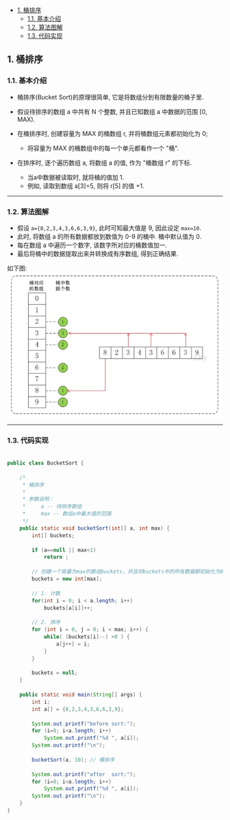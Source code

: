 <!-- TOC -->

- [1. 桶排序](#1-桶排序)
  - [1.1. 基本介绍](#11-基本介绍)
  - [1.2. 算法图解](#12-算法图解)
  - [1.3. 代码实现](#13-代码实现)

<!-- /TOC -->

## 1. 桶排序

### 1.1. 基本介绍
- 桶排序(Bucket Sort)的原理很简单, 它是将数组分到有限数量的桶子里.

- 假设待排序的数组 a 中共有 N 个整数, 并且已知数组 a 中数据的范围 [0, MAX).
    
- 在桶排序时, 创建容量为 MAX 的桶数组 r, 并将桶数组元素都初始化为 0;  
  - 将容量为 MAX 的桶数组中的每一个单元都看作一个 "桶".  

- 在排序时, 逐个遍历数组 a, 将数组 a 的值, 作为 "桶数组 r" 的下标.  
  - 当a中数据被读取时, 就将桶的值加 1.  
  - 例如, 读取到数组 a[3]=5, 则将 r[5] 的值 +1.


****

### 1.2. 算法图解
- 假设 `a={8,2,3,4,3,6,6,3,9}`, 此时可知最大值是 9, 因此设定 `max=10`.  
- 此时, 将数组 a 的所有数据都放到数值为 0-9 的桶中. 桶中默认值为 0.  
- 每在数组 a 中遍历一个数字, 该数字所对应的桶数值加一.  
- 最后将桶中的数据提取出来并转换成有序数组, 得到正确结果.

如下图:
![bucketsort](../99.images/2020-05-25-14-56-24.png)

****

### 1.3. 代码实现

```java

public class BucketSort {

    /*
     * 桶排序
     *
     * 参数说明：
     *     a -- 待排序数组
     *     max -- 数组a中最大值的范围
     */
    public static void bucketSort(int[] a, int max) {
        int[] buckets;

        if (a==null || max<1)
            return ;

        // 创建一个容量为max的数组buckets，并且将buckets中的所有数据都初始化为0。
        buckets = new int[max];

        // 1. 计数
        for(int i = 0; i < a.length; i++)
            buckets[a[i]]++;

        // 2. 排序
        for (int i = 0, j = 0; i < max; i++) {
            while( (buckets[i]--) >0 ) {
                a[j++] = i;
            }
        }

        buckets = null;
    }

    public static void main(String[] args) {
        int i;
        int a[] = {8,2,3,4,3,6,6,3,9};

        System.out.printf("before sort:");
        for (i=0; i<a.length; i++)
            System.out.printf("%d ", a[i]);
        System.out.printf("\n");

        bucketSort(a, 10); // 桶排序

        System.out.printf("after  sort:");
        for (i=0; i<a.length; i++)
            System.out.printf("%d ", a[i]);
        System.out.printf("\n");
    }
}
```